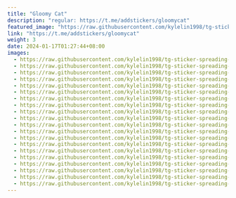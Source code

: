 ```yaml
---
title: "Gloomy Cat"
description: "regular: https://t.me/addstickers/gloomycat"
featured_image: "https://raw.githubusercontent.com/kylelin1998/tg-sticker-spreading-worldwide-images/main/img/102d5332-fd8c-4506-b1b4-60821f231838.jpg"
link: "https://t.me/addstickers/gloomycat"
weight: 3
date: 2024-01-17T01:27:44+08:00
images:
  - https://raw.githubusercontent.com/kylelin1998/tg-sticker-spreading-worldwide-images/main/img/102d5332-fd8c-4506-b1b4-60821f231838.jpg
  - https://raw.githubusercontent.com/kylelin1998/tg-sticker-spreading-worldwide-images/main/img/404785d2-6167-44c8-a3ee-bc0e636c4055.jpg
  - https://raw.githubusercontent.com/kylelin1998/tg-sticker-spreading-worldwide-images/main/img/1a6dc5ed-6640-41bd-8753-b2a915cf872a.jpg
  - https://raw.githubusercontent.com/kylelin1998/tg-sticker-spreading-worldwide-images/main/img/133e5a4b-ae6c-4ab8-8cf2-22ee0a19830b.jpg
  - https://raw.githubusercontent.com/kylelin1998/tg-sticker-spreading-worldwide-images/main/img/5c23c719-a601-4069-bafb-05d18e531024.jpg
  - https://raw.githubusercontent.com/kylelin1998/tg-sticker-spreading-worldwide-images/main/img/24e4b07d-545e-480a-848f-2ee1670b5790.jpg
  - https://raw.githubusercontent.com/kylelin1998/tg-sticker-spreading-worldwide-images/main/img/0c379e93-642d-4fd1-9dd0-7d67aec11875.jpg
  - https://raw.githubusercontent.com/kylelin1998/tg-sticker-spreading-worldwide-images/main/img/a3cad240-ceae-43f3-aa1e-c30611c8b690.jpg
  - https://raw.githubusercontent.com/kylelin1998/tg-sticker-spreading-worldwide-images/main/img/4bfff6d1-0e82-4309-ab34-c683cb49e21c.jpg
  - https://raw.githubusercontent.com/kylelin1998/tg-sticker-spreading-worldwide-images/main/img/d545676f-e540-4b31-8271-ed4538db8a2a.jpg
  - https://raw.githubusercontent.com/kylelin1998/tg-sticker-spreading-worldwide-images/main/img/372bb1e8-50a7-4d14-8b7e-08bb1efd9822.jpg
  - https://raw.githubusercontent.com/kylelin1998/tg-sticker-spreading-worldwide-images/main/img/93dc3766-7576-4a4b-ae9f-5bcd086c8f50.jpg
  - https://raw.githubusercontent.com/kylelin1998/tg-sticker-spreading-worldwide-images/main/img/1443afd6-0a1b-4eed-8f91-7ff9730ed6a2.jpg
  - https://raw.githubusercontent.com/kylelin1998/tg-sticker-spreading-worldwide-images/main/img/0f3c9f73-fa42-4e46-b599-72ac8248bbeb.jpg
  - https://raw.githubusercontent.com/kylelin1998/tg-sticker-spreading-worldwide-images/main/img/3ce42820-cffb-445f-82ab-5b9a9ffb80ce.jpg
  - https://raw.githubusercontent.com/kylelin1998/tg-sticker-spreading-worldwide-images/main/img/d277bac1-5368-442f-89f6-cdca1aabf932.jpg
  - https://raw.githubusercontent.com/kylelin1998/tg-sticker-spreading-worldwide-images/main/img/3365a007-42bc-4529-aee2-841dc3a59141.jpg
  - https://raw.githubusercontent.com/kylelin1998/tg-sticker-spreading-worldwide-images/main/img/b993faf7-261e-4354-a66b-cab5504e9ddc.jpg
  - https://raw.githubusercontent.com/kylelin1998/tg-sticker-spreading-worldwide-images/main/img/640e2997-b413-4111-8dd8-a846ec75156b.jpg
  - https://raw.githubusercontent.com/kylelin1998/tg-sticker-spreading-worldwide-images/main/img/10b820ba-73d6-4916-a420-04a2aa84d406.jpg
---
```

